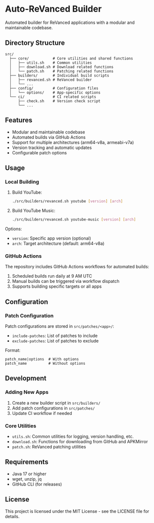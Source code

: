 # Auto-ReVanced Builder

Automated builder for ReVanced applications with a modular and maintainable codebase.

## Directory Structure

```
src/
  ├── core/           # Core utilities and shared functions
  │   ├── utils.sh    # Common utilities
  │   ├── download.sh # Download related functions
  │   └── patch.sh    # Patching related functions
  ├── builders/       # Individual build scripts
  │   ├── revanced.sh # ReVanced builder
  │   └── ...
  ├── config/         # Configuration files
  │   └── options/    # App-specific options
  └── ci/             # CI related scripts
      ├── check.sh    # Version check script
      └── ...
```

## Features

- Modular and maintainable codebase
- Automated builds via GitHub Actions
- Support for multiple architectures (arm64-v8a, armeabi-v7a)
- Version tracking and automatic updates
- Configurable patch options

## Usage

### Local Building

1. Build YouTube:
   ```bash
   ./src/builders/revanced.sh youtube [version] [arch]
   ```

2. Build YouTube Music:
   ```bash
   ./src/builders/revanced.sh youtube-music [version] [arch]
   ```

Options:
- `version`: Specific app version (optional)
- `arch`: Target architecture (default: arm64-v8a)

### GitHub Actions

The repository includes GitHub Actions workflows for automated builds:

1. Scheduled builds run daily at 9 AM UTC
2. Manual builds can be triggered via workflow dispatch
3. Supports building specific targets or all apps

## Configuration

### Patch Configuration

Patch configurations are stored in `src/patches/<app>/`:
- `include-patches`: List of patches to include
- `exclude-patches`: List of patches to exclude

Format:
```
patch_name|options  # With options
patch_name          # Without options
```

## Development

### Adding New Apps

1. Create a new builder script in `src/builders/`
2. Add patch configurations in `src/patches/`
3. Update CI workflow if needed

### Core Utilities

- `utils.sh`: Common utilities for logging, version handling, etc.
- `download.sh`: Functions for downloading from GitHub and APKMirror
- `patch.sh`: ReVanced patching utilities

## Requirements

- Java 17 or higher
- wget, unzip, jq
- GitHub CLI (for releases)

## License

This project is licensed under the MIT License - see the LICENSE file for details. 